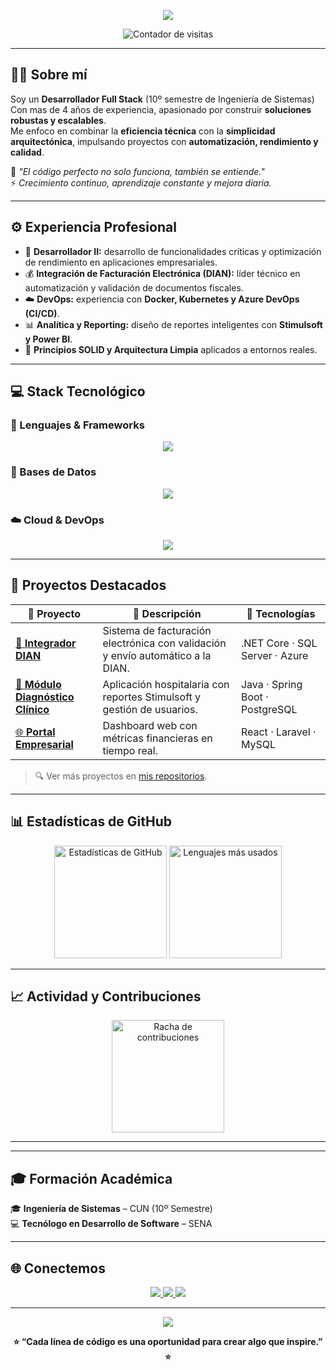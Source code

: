 <!-- 🌟 README PROFESIONAL - José Tenorio Visbal -->

<!-- 🧠 Banner Superior -->
<p align="center">
  <img src="https://capsule-render.vercel.app/api?type=waving&height=220&color=0:0078D4,100:001F3F&text=José%20Tenorio%20Visbal%20🚀&fontColor=FFFFFF&fontSize=45&fontAlignY=38&animation=twinkling&desc=Desarrollador%20Full%20Stack%20|%20.NET%20%7C%20Java%20%7C%20PHP&descAlignY=55&descAlign=50"/>
</p>

<!-- 👁️ Contador de Visitas -->
<p align="center">
  <img src="https://komarev.com/ghpvc/?username=josetenorio30&label=👁️+Visitas+al+perfil&color=0078D4&style=for-the-badge" alt="Contador de visitas"/>
</p>

---

## 👨‍💻 Sobre mí

Soy un **Desarrollador Full Stack** (10º semestre de Ingeniería de Sistemas) Con mas de 4 años de experiencia, apasionado por construir **soluciones robustas y escalables**.  
Me enfoco en combinar la **eficiencia técnica** con la **simplicidad arquitectónica**, impulsando proyectos con **automatización, rendimiento y calidad**.

💬 _"El código perfecto no solo funciona, también se entiende."_  
⚡ *Crecimiento continuo, aprendizaje constante y mejora diaria.*

---

## ⚙️ Experiencia Profesional

- 🏢 **Desarrollador II:** desarrollo de funcionalidades críticas y optimización de rendimiento en aplicaciones empresariales.  
- 💰 **Integración de Facturación Electrónica (DIAN):** líder técnico en automatización y validación de documentos fiscales.  
- ☁️ **DevOps:** experiencia con **Docker, Kubernetes y Azure DevOps (CI/CD)**.  
- 📊 **Analítica y Reporting:** diseño de reportes inteligentes con **Stimulsoft y Power BI**.  
- 🧠 **Principios SOLID y Arquitectura Limpia** aplicados a entornos reales.

---

## 💻 Stack Tecnológico

### 🚀 Lenguajes & Frameworks
<p align="center">
  <img src="https://skillicons.dev/icons?i=cs,dotnet,java,spring,php,laravel,symfony,js,react,angular,html,css,ts" />
</p>

### 🧩 Bases de Datos
<p align="center">
  <img src="https://skillicons.dev/icons?i=postgres,mysql,mssql" />
</p>

### ☁️ Cloud & DevOps
<p align="center">
  <img src="https://skillicons.dev/icons?i=azure,docker,kubernetes,git,github,postman,powershell,linux" />
</p>

---

## 🧠 Proyectos Destacados

| 🌟 Proyecto | 📄 Descripción | 🧰 Tecnologías |
|-------------|----------------|----------------|
| [💼 **Integrador DIAN**](https://github.com/josetenorio30/integrador-dian) | Sistema de facturación electrónica con validación y envío automático a la DIAN. | .NET Core · SQL Server · Azure |
| [🏥 **Módulo Diagnóstico Clínico**](https://github.com/josetenorio30/modulo-diagnostico) | Aplicación hospitalaria con reportes Stimulsoft y gestión de usuarios. | Java · Spring Boot · PostgreSQL |
| [🌐 **Portal Empresarial**](https://github.com/josetenorio30/portal-empresarial) | Dashboard web con métricas financieras en tiempo real. | React · Laravel · MySQL |

> 🔍 Ver más proyectos en [mis repositorios](https://github.com/josetenorio30?tab=repositories).

---

## 📊 Estadísticas de GitHub

<p align="center">
  <img src="https://github-readme-stats.vercel.app/api?username=josetenorio30&show_icons=true&theme=tokyonight&count_private=true&hide_border=true&include_all_commits=true" height="180em" alt="Estadísticas de GitHub"/>
  <img src="https://github-readme-stats.vercel.app/api/top-langs/?username=josetenorio30&layout=compact&langs_count=8&theme=tokyonight&hide_border=true" height="180em" alt="Lenguajes más usados"/>
</p>

---

## 📈 Actividad y Contribuciones

<p align="center">
  <img src="https://github-readme-streak-stats.herokuapp.com/?user=josetenorio30&theme=tokyonight&hide_border=true" height="180em" alt="Racha de contribuciones"/>
</p>

---



---

## 🎓 Formación Académica

🎓 **Ingeniería de Sistemas** – CUN (10º Semestre)  
💻 **Tecnólogo en Desarrollo de Software** – SENA  

---

## 🌐 Conectemos

<p align="center">
  <a href="https://linkedin.com/in/josetenorio-visbal" target="_blank">
    <img src="https://img.shields.io/badge/LinkedIn-0078D4?style=for-the-badge&logo=linkedin&logoColor=white" />
  </a>
  <a href="mailto:josevisbal2@gmail.com">
    <img src="https://img.shields.io/badge/Gmail-D14836?style=for-the-badge&logo=gmail&logoColor=white" />
  </a>
  <a href="https://github.com/josetenorio30">
    <img src="https://img.shields.io/badge/GitHub-0D1117?style=for-the-badge&logo=github&logoColor=white" />
  </a>
</p>

---

<p align="center">
  <img src="https://capsule-render.vercel.app/api?type=waving&height=120&color=0:001F3F,100:0078D4&section=footer"/>
</p>

<p align="center">
  <b>⭐ “Cada línea de código es una oportunidad para crear algo que inspire.” ⭐</b>
</p>
